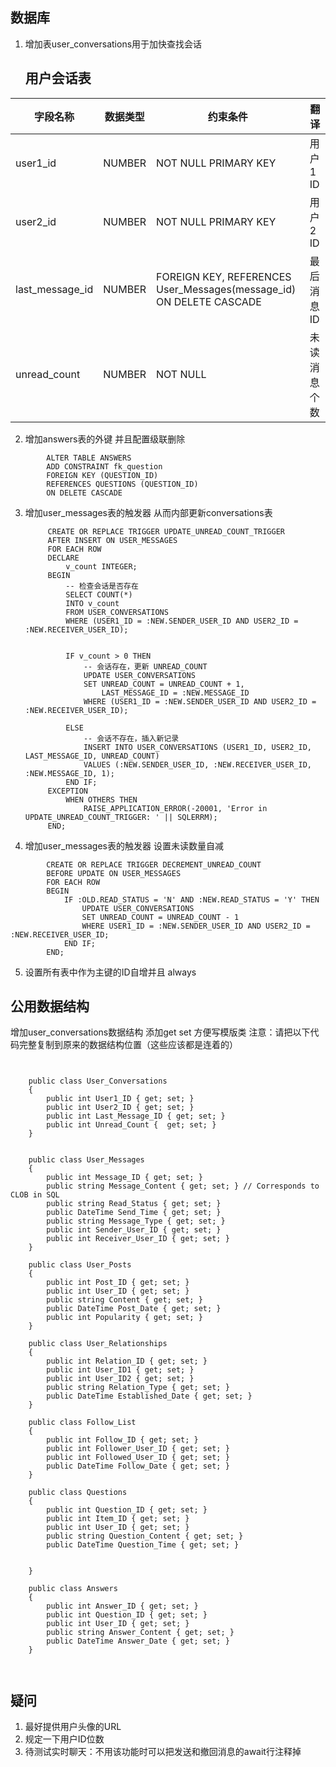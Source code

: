 ## 数据库
1. 增加表user_conversations用于加快查找会话
   ## 用户会话表

| 字段名称              | 数据类型 | 约束条件                                                  | 翻译             |
| --------------------- | -------- | --------------------------------------------------------- | ---------------- |
| user1_id              | NUMBER   | NOT NULL    PRIMARY KEY                                              | 用户1 ID         |
| user2_id              | NUMBER   | NOT NULL    PRIMARY KEY                                   | 用户2 ID         |
| last_message_id       | NUMBER   | FOREIGN KEY, REFERENCES User_Messages(message_id) ON DELETE CASCADE | 最后消息ID       |
|unread_count           |NUMBER     |NOT NULL                                   | 未读消息个数  |
2. 增加answers表的外键 并且配置级联删除
```
        ALTER TABLE ANSWERS
        ADD CONSTRAINT fk_question
        FOREIGN KEY (QUESTION_ID)
        REFERENCES QUESTIONS (QUESTION_ID)
        ON DELETE CASCADE
```
3. 增加user_messages表的触发器 从而内部更新conversations表
   ```
        CREATE OR REPLACE TRIGGER UPDATE_UNREAD_COUNT_TRIGGER
        AFTER INSERT ON USER_MESSAGES
        FOR EACH ROW
        DECLARE
            v_count INTEGER;
        BEGIN
            -- 检查会话是否存在
            SELECT COUNT(*)
            INTO v_count
            FROM USER_CONVERSATIONS
            WHERE (USER1_ID = :NEW.SENDER_USER_ID AND USER2_ID = :NEW.RECEIVER_USER_ID);
            

            IF v_count > 0 THEN
                -- 会话存在，更新 UNREAD_COUNT
                UPDATE USER_CONVERSATIONS
                SET UNREAD_COUNT = UNREAD_COUNT + 1,
                    LAST_MESSAGE_ID = :NEW.MESSAGE_ID
                WHERE (USER1_ID = :NEW.SENDER_USER_ID AND USER2_ID = :NEW.RECEIVER_USER_ID);
                
            ELSE
                -- 会话不存在，插入新记录
                INSERT INTO USER_CONVERSATIONS (USER1_ID, USER2_ID, LAST_MESSAGE_ID, UNREAD_COUNT)
                VALUES (:NEW.SENDER_USER_ID, :NEW.RECEIVER_USER_ID, :NEW.MESSAGE_ID, 1);
            END IF;
        EXCEPTION
            WHEN OTHERS THEN
                RAISE_APPLICATION_ERROR(-20001, 'Error in UPDATE_UNREAD_COUNT_TRIGGER: ' || SQLERRM);
        END;
    ```

4. 增加user_messages表的触发器 设置未读数量自减
```
        CREATE OR REPLACE TRIGGER DECREMENT_UNREAD_COUNT
        BEFORE UPDATE ON USER_MESSAGES
        FOR EACH ROW
        BEGIN
            IF :OLD.READ_STATUS = 'N' AND :NEW.READ_STATUS = 'Y' THEN
                UPDATE USER_CONVERSATIONS
                SET UNREAD_COUNT = UNREAD_COUNT - 1
                WHERE USER1_ID = :NEW.SENDER_USER_ID AND USER2_ID = :NEW.RECEIVER_USER_ID;
            END IF;
        END;
```
5. 设置所有表中作为主键的ID自增并且 always
   
## 公用数据结构
增加user_conversations数据结构 添加get set 方便写模版类
注意：请把以下代码完整复制到原来的数据结构位置（这些应该都是连着的）

```
    

    public class User_Conversations
    {
        public int User1_ID { get; set; }
        public int User2_ID { get; set; }
        public int Last_Message_ID { get; set; }
        public int Unread_Count {  get; set; }
    }


    public class User_Messages
    {
        public int Message_ID { get; set; }
        public string Message_Content { get; set; } // Corresponds to CLOB in SQL
        public string Read_Status { get; set; }
        public DateTime Send_Time { get; set; }
        public string Message_Type { get; set; }
        public int Sender_User_ID { get; set; }
        public int Receiver_User_ID { get; set; }
    }

    public class User_Posts
    {
        public int Post_ID { get; set; }
        public int User_ID { get; set; }
        public string Content { get; set; }
        public DateTime Post_Date { get; set; }
        public int Popularity { get; set; }
    }

    public class User_Relationships
    {
        public int Relation_ID { get; set; }
        public int User_ID1 { get; set; }
        public int User_ID2 { get; set; }
        public string Relation_Type { get; set; }
        public DateTime Established_Date { get; set; }
    }

    public class Follow_List
    {
        public int Follow_ID { get; set; }
        public int Follower_User_ID { get; set; }
        public int Followed_User_ID { get; set; }
        public DateTime Follow_Date { get; set; }
    }

    public class Questions
    {
        public int Question_ID { get; set; }
        public int Item_ID { get; set; }
        public int User_ID { get; set; }
        public string Question_Content { get; set; }
        public DateTime Question_Time { get; set; }

       
    }

    public class Answers
    {
        public int Answer_ID { get; set; }
        public int Question_ID { get; set; }
        public int User_ID { get; set; }
        public string Answer_Content { get; set; }
        public DateTime Answer_Date { get; set; }
    }
    


```

## 疑问
1. 最好提供用户头像的URL
2. 规定一下用户ID位数
3. 待测试实时聊天：不用该功能时可以把发送和撤回消息的await行注释掉